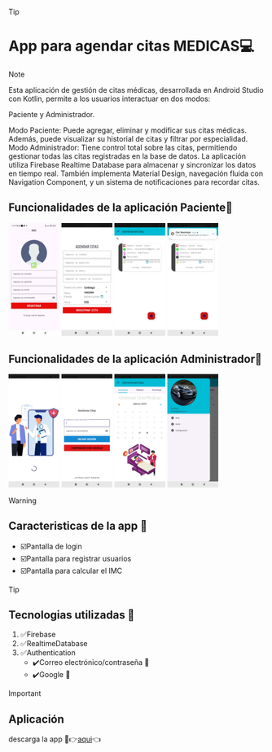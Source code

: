 >[!TIP]
><h1>App para agendar citas MEDICAS💻</h1>

>[!NOTE]   
> <p> Esta aplicación de gestión de citas médicas, desarrollada en Android Studio con Kotlin, permite a los usuarios interactuar en dos modos:
  Paciente y Administrador.

Modo Paciente: Puede agregar, eliminar y modificar sus citas médicas. Además, puede visualizar su historial de citas y filtrar por especialidad.
Modo Administrador: Tiene control total sobre las citas, permitiendo gestionar todas las citas registradas en la base de datos.
La aplicación utiliza Firebase Realtime Database para almacenar y sincronizar los datos en tiempo real. También implementa Material Design,
navegación fluida con Navigation Component, y un sistema de notificaciones para recordar citas. </p>

<h2>Funcionalidades de la aplicación  Paciente📁</h2>
<p><img src="https://github.com/AndyCajas/IMC/blob/master/imagenes/img_registro.jpg?raw=true" width="100" alt=""> <img src="https://github.com/AndyCajas/AdministrarCitas/blob/master/imagenes/img3_p.jpg?raw=true" alt="" width="100">
    <img src="https://github.com/AndyCajas/AdministrarCitas/blob/master/imagenes/img2_p.jpg?raw=true" alt="" width="100">
    <img src="https://github.com/AndyCajas/AdministrarCitas/blob/master/imagenes/img1_p.jpg?raw=true" alt="" width="100">
</p>

<h2>Funcionalidades de la aplicación  Administrador📁</h2>
<p>
  <img src="https://github.com/AndyCajas/AdministrarCitas/blob/master/imagenes/img7_i.jpg?raw=true" width="100" alt=""> 
  <img src="https://github.com/AndyCajas/AdministrarCitas/blob/master/imagenes/img6_a.jpg?raw=true" alt="" width="100">
    <img src="https://github.com/AndyCajas/AdministrarCitas/blob/master/imagenes/img5_a.jpg?raw=true" alt="" width="100">
    <img src="https://github.com/AndyCajas/AdministrarCitas/blob/master/imagenes/img4_a.jpg?raw=true" alt="" width="100">
</p>



>[!WARNING]
><h2>Caracteristicas de la app 📖 </h2>

<ul>
    <li>☑️Pantalla de login</li>
    <li>☑️Pantalla para registrar usuarios</li>
    <li>☑️Pantalla para calcular el IMC</li>
</ul>

>[!TIP]
><h2>Tecnologias utilizadas 📖 </h2>

<ol>
    <li>✅Firebase</li>
    <li>✅RealtimeDatabase</li>
    <li>✅Authentication
        <ul>
    <li>✔️Correo electrónico/contraseña 📧</li>
    <li>✔️Google 📱</li>
    
</ul>
    </li>
</ol>

    
>[!IMPORTANT]
> <h2>Aplicación</h2>


<p>descarga la app 📱👉<a href="imagenes">aqui</a>👈</p>

